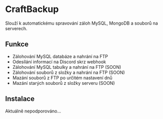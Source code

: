 # CraftBackup

Slouží k automatickému spravování záloh MySQL, MongoDB a souborů na serverech.

## Funkce
- Zálohování MySQL databáze a nahrání na FTP
- Odesílání informací na Discord skrz webhook
- Zálohování MySQL tabulky a nahrání na FTP (SOON)
- Zálohování souborů z složky a nahrání na FTP (SOON)
- Mazání souborů z FTP po určitém nastavení dnů
- Mazání starých souborů z složky serveru (SOON)

## Instalace
Aktuálně nepodporováno...
